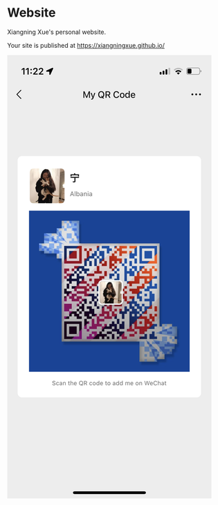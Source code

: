 # Website

Xiangning Xue's personal website. 

Your site is published at https://xiangningxue.github.io/ 

![WeChat code](IMG_0893.PNG)
